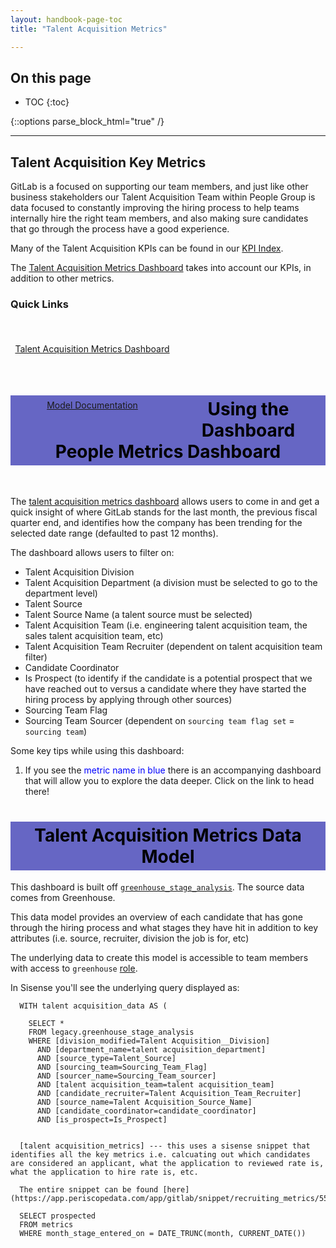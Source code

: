 ```yaml
---
layout: handbook-page-toc
title: "Talent Acquisition Metrics"

---
```

<link rel="stylesheet" type="text/css" href="/stylesheets/biztech.css" />

## On this page

- TOC
{:toc}

{::options parse_block_html="true" /}

---
## Talent Acquisition Key Metrics

GitLab is a focused on supporting our team members, and just like other business stakeholders our Talent Acquisition Team within People Group is data focused to constantly improving the hiring process to help teams internally hire the right team members, and also making sure candidates that go through the process have a good experience.

Many of the Talent Acquisition KPIs can be found in our [KPI Index](https://about.gitlab.com/handbook/ceo/kpis/#talent-acquisition-kpis).

The [Talent Acquisition Metrics Dashboard](https://app.periscopedata.com/app/gitlab/668158/Talent-Acquisition-Metrics) takes into account our KPIs, in addition to other metrics.

### Quick Links
<div class="flex-row" markdown="0" style="height:80px">
  <a href="https://app.periscopedata.com/app/gitlab/668158/Recruiting-Metrics" class="btn btn-purple" style="width:50%;height:100%;margin:5px;float:left;display:flex;justify-content:center;align-items:center;">Talent Acquisition Metrics Dashboard</a>
  <a href="https://dbt.gitlabdata.com/#!/model/model.gitlab_snowflake.greenhouse_stage_analysis" class="btn btn-purple" style="width:50%;height:100%;margin:5px;float:left;display:flex;justify-content:center;align-items:center;">Model Documentation</a>
</div>

<style> #headerformat {
background-color: #6666c4; color: black; padding: 5px; text-align: center;
}
</style>
<h1 id="headerformat">Using the Dashboard People Metrics Dashboard</h1>
<br>

The [talent acquisition metrics dashboard](https://app.periscopedata.com/app/gitlab/668158/Recruiting-Metrics) allows users to come in and get a quick insight of where GitLab stands for the last month, the previous fiscal quarter end, and identifies how the company has been trending for the selected date range (defaulted to past 12 months).

The dashboard allows users to filter on:
  - Talent Acquisition Division
  - Talent Acquisition Department (a division must be selected to go to the department level)
  - Talent Source
  - Talent Source Name (a talent source must be selected)
  - Talent Acquisition Team (i.e. engineering talent acquisition team, the sales talent acquisition team, etc)
  - Talent Acquisition Team Recruiter (dependent on talent acquisition team filter)
  - Candidate Coordinator
  - Is Prospect (to identify if the candidate is a potential prospect that we have reached out to versus a candidate where they have started the hiring process by applying through other sources)
  - Sourcing Team Flag
  - Sourcing Team Sourcer (dependent on `sourcing team flag set` = `sourcing team`)


Some key tips while using this dashboard:
1) If you see the <span style="color:blue">metric name in blue</span> there is an accompanying dashboard that will allow you to explore the data deeper. Click on the link to head there!


<style> #headerformat {
background-color: #6666c4; color: black; padding: 5px; text-align: center;
}
</style>
<h1 id="headerformat">Talent Acquisition Metrics Data Model </h1>

This dashboard is built off [`greenhouse_stage_analysis`](https://dbt.gitlabdata.com/#!/model/model.gitlab_snowflake.greenhouse_stage_analysis). The source data comes from Greenhouse.

This data model provides an overview of each candidate that has gone through the hiring process and what stages they have hit in addition to key attributes (i.e. source, recruiter, division the job is for, etc)

The underlying data to create this model is accessible to team members with access to `greenhouse` [role](https://gitlab.com/gitlab-data/analytics/-/blob/master/load/snowflake/roles.yml).

In Sisense you'll see the underlying query displayed as:

```
  WITH talent acquisition_data AS (

    SELECT *
    FROM legacy.greenhouse_stage_analysis
    WHERE [division_modified=Talent Acquisition__Division]
      AND [department_name=talent acquisition_department]
      AND [source_type=Talent_Source]
      AND [sourcing_team=Sourcing_Team_Flag]
      AND [sourcer_name=Sourcing_Team_sourcer]
      AND [talent acquisition_team=talent acquisition_team]
      AND [candidate_recruiter=Talent Acquisition_Team_Recruiter]
      AND [source_name=Talent Acquisition_Source_Name]
      AND [candidate_coordinator=candidate_coordinator]
      AND [is_prospect=Is_Prospect]


  [talent acquisition_metrics] --- this uses a sisense snippet that identifies all the key metrics i.e. calcuating out which candidates are considered an applicant, what the application to reviewed rate is, what the application to hire rate is, etc.

  The entire snippet can be found [here](https://app.periscopedata.com/app/gitlab/snippet/recruiting_metrics/55081acd27f44d7fb1706d47f44b5ae8/edit)

  SELECT prospected
  FROM metrics
  WHERE month_stage_entered_on = DATE_TRUNC(month, CURRENT_DATE())
```
<!-- To see all underlying data models and how they create `greenhouse_stage_analysis` check out the ERD -->









